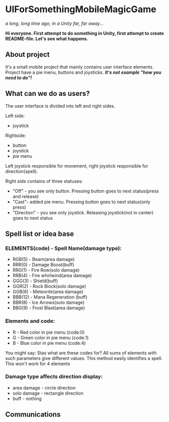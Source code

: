 # UIForSomethingMobileMagicGame
_a long, long time ago, in a Unity far, far away..._

__Hi everyone. First attempt to do something in Unity, first attempt to create README-file. Let's see what happens.__

## About project
It's a small mobile project that mainly contains user interface elements. Project have a pie menu, buttons and joysticks. ___It's not example "how you need to do"!___

## What can we do as users?
The user interface is divided into left and right sides. 

Left side:
+ joystick

Rightside:
+ button
+ joystick
+ pie menu

Left joystick responsible for movement, right joystick responsible for direction(spell). 

Right side contains of three statuses:
+ "Off" - you see only button. Pressing button goes to next status(press and release)
+ "Cast"- added pie menu. Pressing button goes to next status(only press)
+ "Direction" - you see only joystick. Releasing joystick(not in center) goes to next status

## Spell list or idea base

### ELEMENTS(code) - Spell Name(damage type):
+ RGB(5) -	Beam(area damage)
+ RRR(0) -	Damage Boost(buff)
+ RRG(1) - Fire Row(solo damage)
+ RRB(4) - Fire whirlwind(area damage)
+ GGG(3) - Shield(buff)	
+ GGR(2) - Rock Block(solo damage)
+ GGB(6) - Meteorite(area damage)	
+ BBB(12) - Mana Regeneration	(buff)
+ BBR(8) - Ice Arrows(solo damage)
+ BBG(9) - Frost Blast(area damage)

### Elements and code:
+ R - Red color in pie menu (code:0)
+ G - Green color in pie menu (code:1)
+ B - Blue color in pie menu (code:4)

You might say: Stas what are these codes for? All sums of elements with such parameters give different values. This method easily identifies a spell. This won't work for 4 elements

### Damage type affects direction display:
+ area damage - circle direction
+ solo damage - rectangle direction
+ buff - nothing

## Communications 

